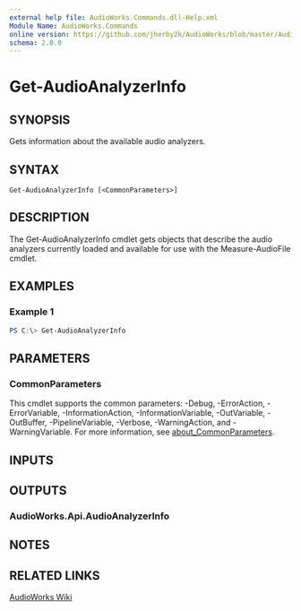 ```yaml
---
external help file: AudioWorks.Commands.dll-Help.xml
Module Name: AudioWorks.Commands
online version: https://github.com/jherby2k/AudioWorks/blob/master/AudioWorks/src/AudioWorks.Commands/docs/Get-AudioAnalyzerInfo.md
schema: 2.0.0
---
```


# Get-AudioAnalyzerInfo

## SYNOPSIS
Gets information about the available audio analyzers.

## SYNTAX

```
Get-AudioAnalyzerInfo [<CommonParameters>]
```

## DESCRIPTION
The Get-AudioAnalyzerInfo cmdlet gets objects that describe the audio analyzers currently loaded and available for use with the Measure-AudioFile cmdlet.

## EXAMPLES

### Example 1
```powershell
PS C:\> Get-AudioAnalyzerInfo
```

## PARAMETERS

### CommonParameters
This cmdlet supports the common parameters: -Debug, -ErrorAction, -ErrorVariable, -InformationAction, -InformationVariable, -OutVariable, -OutBuffer, -PipelineVariable, -Verbose, -WarningAction, and -WarningVariable. For more information, see [about_CommonParameters](http://go.microsoft.com/fwlink/?LinkID=113216).

## INPUTS

## OUTPUTS

### AudioWorks.Api.AudioAnalyzerInfo
## NOTES

## RELATED LINKS

[AudioWorks Wiki](https://github.com/jherby2k/AudioWorks/wiki)

